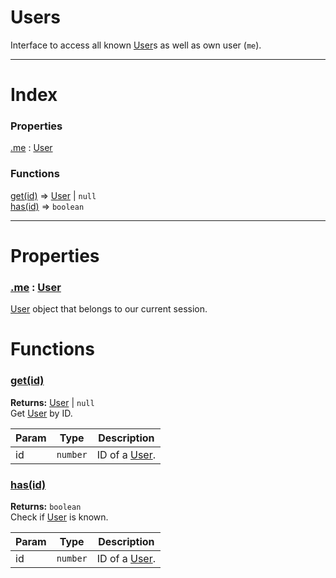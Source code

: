 # Users

Interface to access all known [User]s as well as own user (`me`).

---

# Index

### Properties

<a href='#property_me'>.me</a> : [User]  


### Functions

<a href='#function_get'>get(id)</a> => [User] &#124; `null`  
<a href='#function_has'>has(id)</a> => `boolean`  


---


# Properties

<a name='property_me'></a>
### <a href='#property_me'>.me</a> : [User]  
[User] object that belongs to our current session.


# Functions

<a name='function_get'></a>
### <a href='#function_get'>get(id)</a>  
  
**Returns:** [User] | `null`  
Get [User] by ID.

| Param | Type | Description |
| --- | --- | --- |
| id | `number` | ID of a [User]. |  


<a name='function_has'></a>
### <a href='#function_has'>has(id)</a>  
  
**Returns:** `boolean`  
Check if [User] is known.

| Param | Type | Description |
| --- | --- | --- |
| id | `number` | ID of a [User]. |  



[User]: ./User.md  

